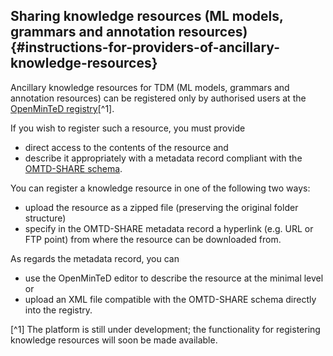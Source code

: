 ## Sharing knowledge resources \(ML models, grammars and annotation resources\) {#instructions-for-providers-of-ancillary-knowledge-resources}

Ancillary knowledge resources for TDM \(ML models, grammars and annotation resources\) can be registered only by authorised users at the [OpenMinTeD registry](https://services.openminted.eu)[^1].

If you wish to register such a resource, you must provide
* direct access to the contents of the resource and
* describe it appropriately with a metadata record compliant with the [OMTD-SHARE schema](/guidelines_for_providers_of_ancillary_resources/recommended_schema_for_lexicalconceptual_resources.md).

You can register a knowledge resource in one of the following two ways:
* upload the resource as a zipped file (preserving the original folder structure)
* specify in the OMTD-SHARE metadata record a hyperlink (e.g. URL or FTP point) from where the resource can be downloaded from.

As regards the metadata record, you can 
* use the OpenMinTeD editor to describe the resource at the minimal level or
* upload an XML file compatible with the OMTD-SHARE schema directly into the registry.

[^1] The platform is still under development; the functionality for registering knowledge resources will soon be made available.